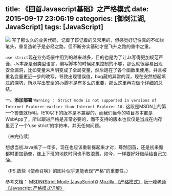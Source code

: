 title: 《回首Javascript基础》之严格模式
date: 2015-09-17 23:06:19
categories: [御剑江湖, JavaScript]
tags: [JavaScript]
---
![](/img/game/call_on_duty.jpg)
写了那么久的业务代码，记着了该记着的又常用的，但感觉好记性真的不如烂笔头，重复造轮子是必经之路，但不断夯实基础才是飞升之路的重中之重。

`use strict`现在业务场景中用到的越来越多，目的也是为了让Js写得更加规范严谨，Js本身是弱类型语言，编写脚本的时候如果控制的不够，那么就很容易出现安全漏洞，比如变量未声明变成了全局变量，然后跑在了各个函数里使用，并且被重名变量更近一步的改写，导致出现错误值，bug藏的异常的深，现在突然想起填过的深坑，所以写出安全的Js脚本是有多么的重要，那么这里再次做个详细的总结。


**一、添加部署**
`Warning ： Strict mode is not supported in versions of Internet Explorer earlier than Internet Explorer 10.`
这段是MSDN上的第一个警告就标明，IE10以下的版本是不兼容的，而我们当今的项目基本都是WebApp了，所以跟进严格是非常必要的，而不支持的版本也仅仅是当成在内存里丢了一个‘use strict’的字符串，并无任何问题。

（未完待续）


想想当初Java搞了一年多，现在也应该重新拣起来才对，蓦然回首，还是初来魔都时更加勤奋，连上下班的地铁时间也不敢浪费。如今，一样要好好继续给自己加油。

（PS.放些《使命召唤》的图片似乎更能表现“严格”的重要性。）

参考文档：
[MSDN《Strict Mode (JavaScript)》](https://msdn.microsoft.com/en-us/library/br230269.aspx)
[Mozilla 《严格模式》](https://developer.mozilla.org/zh-CN/docs/Web/JavaScript/Reference/Strict_mode)
[阮一峰老师《Javascript 严格模式详解》](http://www.ruanyifeng.com/blog/2013/01/javascript_strict_mode.html)

